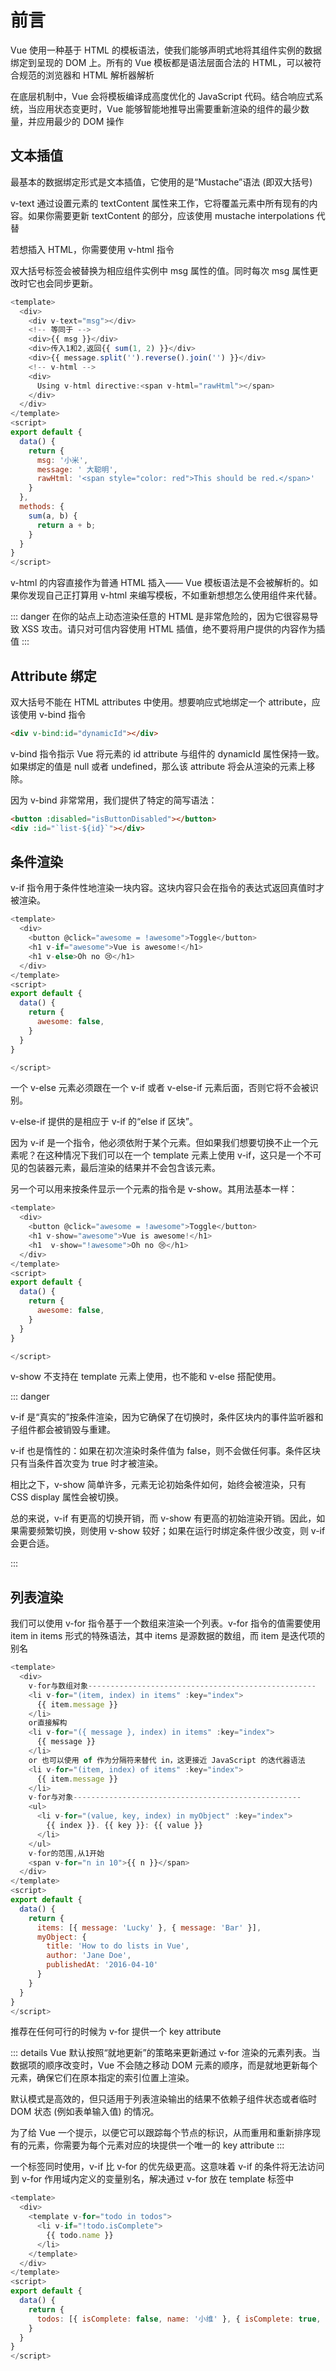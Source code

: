 # 前言

Vue 使用一种基于 HTML 的模板语法，使我们能够声明式地将其组件实例的数据绑定到呈现的 DOM 上。所有的 Vue 模板都是语法层面合法的 HTML，可以被符合规范的浏览器和 HTML 解析器解析

在底层机制中，Vue 会将模板编译成高度优化的 JavaScript 代码。结合响应式系统，当应用状态变更时，Vue 能够智能地推导出需要重新渲染的组件的最少数量，并应用最少的 DOM 操作

## 文本插值

最基本的数据绑定形式是文本插值，它使用的是“Mustache”语法 (即双大括号)

v-text 通过设置元素的 textContent 属性来工作，它将覆盖元素中所有现有的内容。如果你需要更新 textContent 的部分，应该使用 mustache interpolations 代替

若想插入 HTML，你需要使用 v-html 指令

双大括号标签会被替换为相应组件实例中 msg 属性的值。同时每次 msg 属性更改时它也会同步更新。

```js
<template>
  <div>
    <div v-text="msg"></div>
    <!-- 等同于 -->
    <div>{{ msg }}</div>
    <div>传入1和2,返回{{ sum(1, 2) }}</div>
    <div>{{ message.split('').reverse().join('') }}</div>
    <!-- v-html -->
    <div>
      Using v-html directive:<span v-html="rawHtml"></span>
    </div>
  </div>
</template>
<script>
export default {
  data() {
    return {
      msg: '小米',
      message: ' 大聪明',
      rawHtml: '<span style="color: red">This should be red.</span>'
    }
  },
  methods: {
    sum(a, b) {
      return a + b;
    }
  }
}
</script>
```

v-html 的内容直接作为普通 HTML 插入—— Vue 模板语法是不会被解析的。如果你发现自己正打算用 v-html 来编写模板，不如重新想想怎么使用组件来代替。

::: danger
在你的站点上动态渲染任意的 HTML 是非常危险的，因为它很容易导致 XSS 攻击。请只对可信内容使用 HTML 插值，绝不要将用户提供的内容作为插值
:::

## Attribute 绑定

双大括号不能在 HTML attributes 中使用。想要响应式地绑定一个 attribute，应该使用 v-bind 指令

```html
<div v-bind:id="dynamicId"></div>
```

v-bind 指令指示 Vue 将元素的 id attribute 与组件的 dynamicId 属性保持一致。如果绑定的值是 null 或者 undefined，那么该 attribute 将会从渲染的元素上移除。

因为 v-bind 非常常用，我们提供了特定的简写语法：

```html
<button :disabled="isButtonDisabled"></button>
<div :id="`list-${id}`"></div>
```

## 条件渲染

v-if 指令用于条件性地渲染一块内容。这块内容只会在指令的表达式返回真值时才被渲染。

```js
<template>
  <div>
    <button @click="awesome = !awesome">Toggle</button>
    <h1 v-if="awesome">Vue is awesome!</h1>
    <h1 v-else>Oh no 😢</h1>
  </div>
</template>
<script>
export default {
  data() {
    return {
      awesome: false,
    }
  }
}

</script>
```

一个 v-else 元素必须跟在一个 v-if 或者 v-else-if 元素后面，否则它将不会被识别。

v-else-if 提供的是相应于 v-if 的“else if 区块”。

因为 v-if 是一个指令，他必须依附于某个元素。但如果我们想要切换不止一个元素呢？在这种情况下我们可以在一个 template 元素上使用 v-if，这只是一个不可见的包装器元素，最后渲染的结果并不会包含该元素。

另一个可以用来按条件显示一个元素的指令是 v-show。其用法基本一样：

```js
<template>
  <div>
    <button @click="awesome = !awesome">Toggle</button>
    <h1 v-show="awesome">Vue is awesome!</h1>
    <h1  v-show="!awesome">Oh no 😢</h1>
  </div>
</template>
<script>
export default {
  data() {
    return {
      awesome: false,
    }
  }
}

</script>
```

v-show 不支持在 template 元素上使用，也不能和 v-else 搭配使用。

::: danger

v-if 是“真实的”按条件渲染，因为它确保了在切换时，条件区块内的事件监听器和子组件都会被销毁与重建。

v-if 也是惰性的：如果在初次渲染时条件值为 false，则不会做任何事。条件区块只有当条件首次变为 true 时才被渲染。

相比之下，v-show 简单许多，元素无论初始条件如何，始终会被渲染，只有 CSS display 属性会被切换。

总的来说，v-if 有更高的切换开销，而 v-show 有更高的初始渲染开销。因此，如果需要频繁切换，则使用 v-show 较好；如果在运行时绑定条件很少改变，则 v-if 会更合适。

:::

## 列表渲染

我们可以使用 v-for 指令基于一个数组来渲染一个列表。v-for 指令的值需要使用 item in items 形式的特殊语法，其中 items 是源数据的数组，而 item 是迭代项的别名

```js
<template>
  <div>
    v-for与数组对象---------------------------------------------------
    <li v-for="(item, index) in items" :key="index">
      {{ item.message }}
    </li>
    or直接解构
    <li v-for="({ message }, index) in items" :key="index">
      {{ message }}
    </li>
    or 也可以使用 of 作为分隔符来替代 in，这更接近 JavaScript 的迭代器语法
    <li v-for="(item, index) of items" :key="index">
      {{ item.message }}
    </li>
    v-for与对象---------------------------------------------------
    <ul>
      <li v-for="(value, key, index) in myObject" :key="index">
        {{ index }}. {{ key }}: {{ value }}
      </li>
    </ul>
    v-for的范围,从1开始
    <span v-for="n in 10">{{ n }}</span>
  </div>
</template>
<script>
export default {
  data() {
    return {
      items: [{ message: 'Lucky' }, { message: 'Bar' }],
      myObject: {
        title: 'How to do lists in Vue',
        author: 'Jane Doe',
        publishedAt: '2016-04-10'
      }
    }
  }
}
</script>
```

推荐在任何可行的时候为 v-for 提供一个 key attribute

::: details
Vue 默认按照“就地更新”的策略来更新通过 v-for 渲染的元素列表。当数据项的顺序改变时，Vue 不会随之移动 DOM 元素的顺序，而是就地更新每个元素，确保它们在原本指定的索引位置上渲染。

默认模式是高效的，但只适用于列表渲染输出的结果不依赖子组件状态或者临时 DOM 状态 (例如表单输入值) 的情况。

为了给 Vue 一个提示，以便它可以跟踪每个节点的标识，从而重用和重新排序现有的元素，你需要为每个元素对应的块提供一个唯一的 key attribute
:::

一个标签同时使用，v-if 比 v-for 的优先级更高。这意味着 v-if 的条件将无法访问到 v-for 作用域内定义的变量别名，解决通过 v-for 放在 template 标签中

```js
<template>
  <div>
    <template v-for="todo in todos">
      <li v-if="!todo.isComplete">
        {{ todo.name }}
      </li>
    </template>
  </div>
</template>
<script>
export default {
  data() {
    return {
      todos: [{ isComplete: false, name: '小维' }, { isComplete: true, name: '小窝' }, { isComplete: false, name: '小米' }]
    }
  }
}
</script>

```
